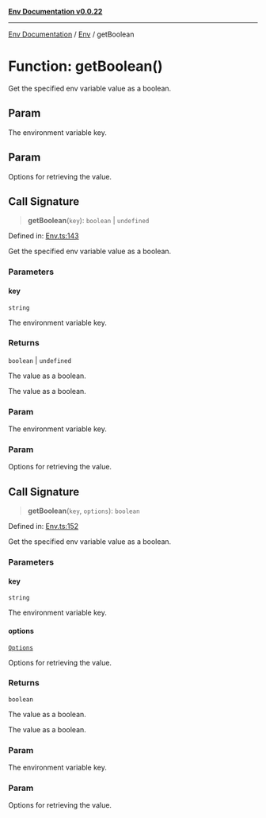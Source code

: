 [**Env Documentation v0.0.22**](../../README.md)

***

[Env Documentation](../../modules.md) / [Env](../README.md) / getBoolean

# Function: getBoolean()

Get the specified env variable value as a boolean.

## Param

The environment variable key.

## Param

Options for retrieving the value.

## Call Signature

> **getBoolean**(`key`): `boolean` \| `undefined`

Defined in: [Env.ts:143](https://github.com/stonemjs/env/blob/320b081e7574fcb1610bef7c2b4d7c8fcf9f9dd5/src/Env.ts#L143)

Get the specified env variable value as a boolean.

### Parameters

#### key

`string`

The environment variable key.

### Returns

`boolean` \| `undefined`

The value as a boolean.

The value as a boolean.

### Param

The environment variable key.

### Param

Options for retrieving the value.

## Call Signature

> **getBoolean**(`key`, `options`): `boolean`

Defined in: [Env.ts:152](https://github.com/stonemjs/env/blob/320b081e7574fcb1610bef7c2b4d7c8fcf9f9dd5/src/Env.ts#L152)

Get the specified env variable value as a boolean.

### Parameters

#### key

`string`

The environment variable key.

#### options

[`Options`](../../declarations/interfaces/Options.md)

Options for retrieving the value.

### Returns

`boolean`

The value as a boolean.

The value as a boolean.

### Param

The environment variable key.

### Param

Options for retrieving the value.
